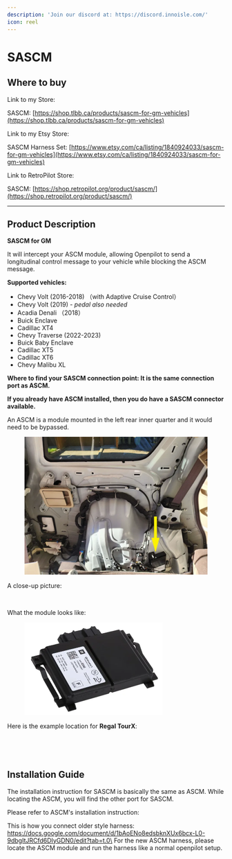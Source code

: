 ```yaml
---
description: 'Join our discord at: https://discord.innoisle.com/'
icon: reel
---
```


# SASCM

## Where to buy

Link to my Store:&#x20;

SASCM: [https://shop.tlbb.ca/products/sascm-for-gm-vehicles](https://shop.tlbb.ca/products/sascm-for-gm-vehicles)

Link to my Etsy Store:

SASCM Harness Set: [https://www.etsy.com/ca/listing/1840924033/sascm-for-gm-vehicles](https://www.etsy.com/ca/listing/1840924033/sascm-for-gm-vehicles)

Link to RetroPilot Store:

SASCM: [https://shop.retropilot.org/product/sascm/](https://shop.retropilot.org/product/sascm/)

***

## Product Description

**SASCM for GM**

It will intercept your ASCM module, allowing Openpilot to send a longitudinal control message to your vehicle while blocking the ASCM message.

**Supported vehicles:**

* Chevy Volt (2016-2018)  （with Adaptive Cruise Control）
* Chevy Volt (2019) - _pedal also needed_
* Acadia Denali （2018）
* Buick Enclave
* Cadillac XT4
* Chevy Traverse  (2022-2023)
* Buick Baby Enclave
* Cadillac XT5
* Cadillac XT6
* Chevy Malibu XL



**Where to find your SASCM connection point: It is the same connection port as ASCM.**

**If you already have ASCM installed, then you do have a SASCM connector available.**&#x20;

An ASCM is a module mounted in the left rear inner quarter and it would need to be bypassed.

<figure><img src="../.gitbook/assets/企业微信截图_17503052124037.png" alt=""><figcaption></figcaption></figure>

A close-up picture:

<figure><img src="../.gitbook/assets/企业微信截图_17503051705707.png" alt="" width="375"><figcaption></figcaption></figure>

What the module looks like:

<figure><img src="../.gitbook/assets/企业微信截图_17503052016696.png" alt="" width="320"><figcaption></figcaption></figure>

Here is the example location for **Regal TourX**:

<div><figure><img src="../.gitbook/assets/企业微信截图_17503055253366.png" alt="" width="375"><figcaption></figcaption></figure> <figure><img src="../.gitbook/assets/企业微信截图_17503055214687.png" alt="" width="375"><figcaption></figcaption></figure></div>



## Installation Guide

The installation instruction for SASCM is basically the same as ASCM. While locating the ASCM, you will find the other port for SASCM.

Please refer to ASCM's installation instruction:

This is how you connect older style harness: https://docs.google.com/document/d/1bAoENo8edsbknXUx6bcx-L0-9dbgItJRCfd6DIyGDN0/edit?tab=t.0\
For the new ASCM harness, please locate the ASCM module and run the harness like a normal openpilot setup.
